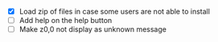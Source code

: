 - [X] Load zip of files in case some users are not able to install
- [ ] Add help on the help button
- [ ] Make z0,0 not display as unknown message
